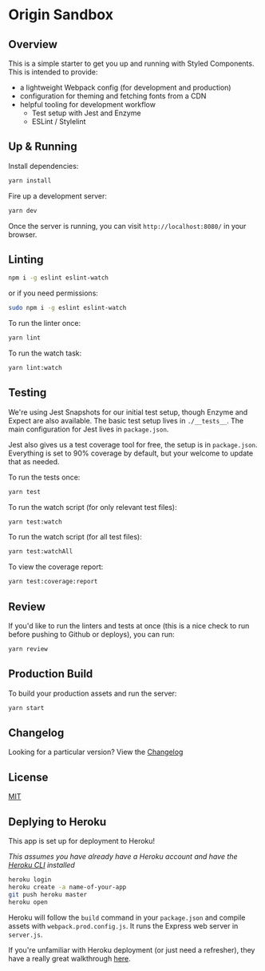 # Origin Sandbox

## Overview

This is a simple starter to get you up and running with Styled Components. This is intended to provide:

* a lightweight Webpack config (for development and production)
* configuration for theming and fetching fonts from a CDN
* helpful tooling for development workflow
  * Test setup with Jest and Enzyme
  * ESLint / Stylelint

## Up & Running

Install dependencies:

```bash
yarn install
```

Fire up a development server:

```bash
yarn dev
```

Once the server is running, you can visit `http://localhost:8080/` in your browser.

## Linting

```bash
npm i -g eslint eslint-watch
```

or if you need permissions:

```bash
sudo npm i -g eslint eslint-watch
```

To run the linter once:

```bash
yarn lint
```

To run the watch task:

```bash
yarn lint:watch
```

## Testing

We're using Jest Snapshots for our initial test setup, though Enzyme and Expect are also available. The basic test setup lives in `./__tests__`. The main configuration for Jest lives in `package.json`.

Jest also gives us a test coverage tool for free, the setup is in `package.json`. Everything is set to 90% coverage by default, but your welcome to update that as needed.

To run the tests once:

```bash
yarn test
```

To run the watch script (for only relevant test files):

```bash
yarn test:watch
```

To run the watch script (for all test files):

```bash
yarn test:watchAll
```

To view the coverage report:

```bash
yarn test:coverage:report
```

## Review

If you'd like to run the linters and tests at once (this is a nice check to run before pushing to Github or deploys), you can run:

```bash
yarn review
```

## Production Build

To build your production assets and run the server:

```bash
yarn start
```

## Changelog

Looking for a particular version? View the [Changelog](CHANGELOG.mb)

## License

[MIT](LICENSE)

## Deplying to Heroku

This app is set up for deployment to Heroku!

_This assumes you have already have a Heroku account and have the [Heroku CLI](https://devcenter.heroku.com/articles/heroku-cli) installed_

```bash
heroku login
heroku create -a name-of-your-app
git push heroku master
heroku open
```

Heroku will follow the `build` command in your `package.json` and compile assets with `webpack.prod.config.js`. It runs the Express web server in `server.js`.

If you're unfamiliar with Heroku deployment (or just need a refresher), they have a really great walkthrough [here](https://devcenter.heroku.com/articles/getting-started-with-nodejs#introduction).
